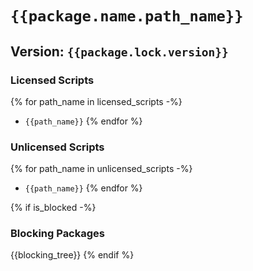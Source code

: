 # `{{package.name.path_name}}`
## Version: `{{package.lock.version}}`

### Licensed Scripts

{% for path_name in licensed_scripts -%}
- `{{path_name}}`
{% endfor %}
### Unlicensed Scripts

{% for path_name in unlicensed_scripts -%}
- `{{path_name}}`
{% endfor %}

{% if is_blocked -%}
### Blocking Packages

{{blocking_tree}}
{% endif %}